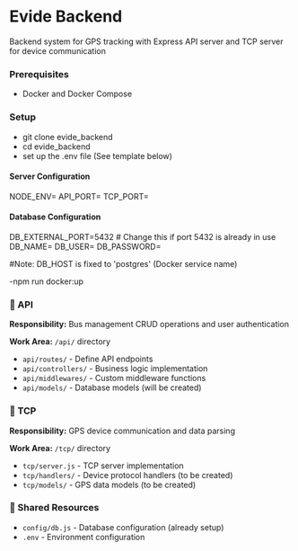 # Evide Backend

Backend system for GPS tracking with Express API server and TCP server for device communication


### Prerequisites
- Docker and Docker Compose

### Setup
- git clone evide_backend
- cd evide_backend
- set up the .env file (See template below)

#### Server Configuration
NODE_ENV=
API_PORT=
TCP_PORT=

#### Database Configuration
DB_EXTERNAL_PORT=5432 # Change this if port 5432 is already in use
DB_NAME=
DB_USER=
DB_PASSWORD=

#Note: DB_HOST is fixed to 'postgres' (Docker service name)

-npm run docker:up

### 🔷 API
**Responsibility:** Bus management CRUD operations and user authentication

**Work Area:** `/api/` directory
- `api/routes/` - Define API endpoints
- `api/controllers/` - Business logic implementation  
- `api/middlewares/` - Custom middleware functions
- `api/models/` - Database models (will be created)

### 🔷 TCP
**Responsibility:** GPS device communication and data parsing

**Work Area:** `/tcp/` directory
- `tcp/server.js` - TCP server implementation
- `tcp/handlers/` - Device protocol handlers (to be created)
- `tcp/models/` - GPS data models (to be created)

### 🔷 Shared Resources
- `config/db.js` - Database configuration (already setup)
- `.env` - Environment configuration



